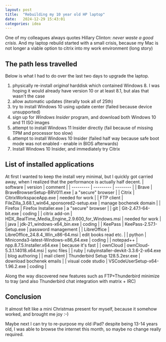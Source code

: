 ```yaml
---
layout: post
title:  "Rebuilding my 10 year old HP laptop"
date:   2024-12-29 15:43:01
categories: idea
---
```


One of my colleagues always quotes Hillary Clinton: _never waste a good crisis_.  And my laptop rebuild started with a small crisis, because my Mac is not longer a viable option to citrix into my work environment (long story)

## The path less travelled
Below is what I had to do over the last two days to upgrade the laptop.
1. physically re-install _original_ harddisk which contained Windows 8.  I was hoping it would already have version 10 or at least 8.1, but alas that wasn't the case
2. allow automatic updates (literally took all of 25th)
3. try to install Windows 10 using update center (failed because device unsupported)
4. sign up for _Windows Insider_ program, and download both Windows 10 and 11 ISO images
5. attempt to install Windows 11 Insider directly (fail because of missing TPM and processor too slow)
6. attempt to install Windows 10 Insider (failed half way because safe boot mode was not enabled - enable in BIOS afterwards)
7. Install Windows 10 Insider, and immediately try Citrix

## List of installed applications
At first I wanted to keep the install very minimal, but I quickly got carried away, when I realized that the performance is actually half decent.
| software  | version   | comment  |
| --------- | --------- | -------- |
| Brave | BraveBrowserSetup-BRV011.exe | a "secure" browser | 
| Citrix | CitrixWorkspaceApp.exe | needed for work | 
| FTP client | FileZilla_3.68.1_win64_sponsored2-setup.exe | manage bochenek domain | 
| Firefox | Firefox Installer.exe | a "secure" browser | 
| git | Git-2.47.1-64-bit.exe | coding | 
| citrix add-on | HDX_RealTime_Media_Engine_2.9.600_for_Windows.msi | needed for work | 
| java | jdk-21_windows-x64_bin.exe | coding | 
| KeePass | KeePass-2.57.1-Setup.exe | password management | 
| LibreOffice | LibreOffice_24.8.4_Win_x86-64.msi | edit books read etc. | 
| python | Miniconda3-latest-Windows-x86_64.exe | coding | 
| notepad++ | npp.8.7.5.Installer.x64.exe | because it's fast |
| ownCloud | ownCloud-5.3.1.14018.x64.msi | sync files | 
| ruby | rubyinstaller-devkit-3.3.6-2-x64.exe | blog authoring | 
| mail client | Thunderbird Setup 128.5.2esr.exe | download bochenek emails | 
| visual code studio | VSCodeUserSetup-x64-1.96.2.exe | coding | 

Along the way discovered new features such as FTP+Thunderbird minimize to tray (and also Thunderbird chat integration with matrix + IRC)

## Conclusion
It almost felt like a mini Christmas present for myself, because it somehow worked, and brought me joy :-)

Maybe next I can try to re-purpose my old iPad?  despite being 13-14 years old, I was able to browse the internet this month, so maybe no change really required.